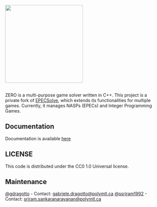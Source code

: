 <img src="https://github.com/ds4dm/ZERO/raw/master/docs/support_files/zero.png" width="250"></br><br>


ZERO is a multi-purpose game solver written in C++. 
This project is a private fork of [EPECSolve](https://github.com/ssriram1992/EPECsolve/), which extends its functionalities for multiple games. Currently, it manages NASPs (EPECs) and Integer Programming Games.

## Documentation
Documentation is available [here](https://ds4dm.github.io/ZERO/html/index.html)

## LICENSE
This code is distributed under the CC0 1.0 Universal license.

## Maintenance
[@gdragotto](https://github.com/gdragotto) - Contact: [gabriele.dragotto@polymtl.ca](mailto:gabriele.dragotto@polymtl.ca)
[@ssriram1992](https://github.com/ssriram1992/) - Contact: [sriram.sankaranarayanan@polymtl.ca](mailto:sriram.sankaranarayanan@polymtl.ca)

